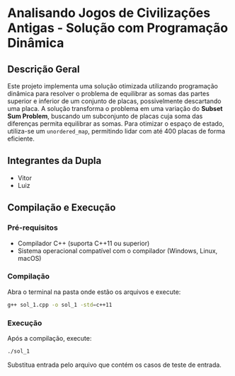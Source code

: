 # Analisando Jogos de Civilizações Antigas - Solução com Programação Dinâmica

## Descrição Geral
Este projeto implementa uma solução otimizada utilizando programação dinâmica para resolver o problema de equilibrar as somas das partes superior e inferior de um conjunto de placas, possivelmente descartando uma placa. A solução transforma o problema em uma variação do **Subset Sum Problem**, buscando um subconjunto de placas cuja soma das diferenças permita equilibrar as somas. Para otimizar o espaço de estado, utiliza-se um `unordered_map`, permitindo lidar com até 400 placas de forma eficiente.

## Integrantes da Dupla

- Vitor
- Luiz

## Compilação e Execução

### Pré-requisitos

- Compilador C++ (suporta C++11 ou superior)
- Sistema operacional compatível com o compilador (Windows, Linux, macOS)

### Compilação

Abra o terminal na pasta onde estão os arquivos e execute:

```bash
g++ sol_1.cpp -o sol_1 -std=c++11
```

### Execução

Após a compilação, execute:

```bash
./sol_1
```

Substitua entrada pelo arquivo que contém os casos de teste de entrada.